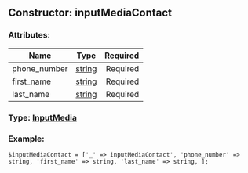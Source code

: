 ## Constructor: inputMediaContact  

### Attributes:

| Name     |    Type       | Required |
|----------|:-------------:|---------:|
|phone\_number|[string](../types/string.md) | Required|
|first\_name|[string](../types/string.md) | Required|
|last\_name|[string](../types/string.md) | Required|



### Type: [InputMedia](../types/InputMedia.md)


### Example:

```
$inputMediaContact = ['_' => inputMediaContact', 'phone_number' => string, 'first_name' => string, 'last_name' => string, ];
```